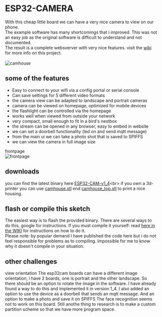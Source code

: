 # ESP32-CAMERA
With this cheap little board we can have a very nice camera to view on our phone. <br> 
The example software has many shortcomings that i improved. This was not an easy job as the original software is difficult to understand and not documented.<br>The result is a complete websverver with very nice features. visit the [wiki](https://github.com/patience4711/ESP32-CAMERA/wiki) for more info on this project.<br><br>
![camhouse](https://github.com/patience4711/ESP32-CAMERA/assets/12282915/22a264fe-db46-47ee-ad5b-8151959807ca)

## some of the features
- Easy to connect to your wifi via a config portal or serial console
- Can save settings for 5 different video formats
- the camera view can be adapted to landscape and portrait cameras
- camera can be viewed on homepage, optimized for mobile devices
- the flashlight can be controlled via the homepage
- works well when viewed from outside your network
- very compact, small enough to fit in a bird's nestbox
- the stream can be opened in any browser, easy to embed in website
- we can set a doorbell functionality (led on and send mqtt message)
- from the main ui we can take a photo shot that is saved to SPIFFS
- we can view the camera in full image size

frontpage<br>
![frontpage](https://github.com/patience4711/ESP32-CAMERA/assets/12282915/8f36c851-44fa-4af4-b76c-91c57271dad5)

   
## downloads
you can find the latest binary here [ESP32-CAM-v1_4]([https://github.com/patience4711/ESP32-CAMERA/blob/main/ESP32-CAM_v1_3.ino.esp32.bin](https://github.com/patience4711/ESP32-CAMERA/blob/main/ESP32-CAM_v1_4-exp.ino.esp32.bin))<br>
if you own a 3d-printer you can use [camhouse.stl](https://github.com/patience4711/ESP32-CAMERA/blob/main/camhouse.stl) end [camhouse_top.stl](https://github.com/patience4711/ESP32-CAMERA/blob/main/camhouse_TOP.stl) to print a nice housing.

## flash or compile this sketch
The easiest way is to flash the provided binary. There are several ways to do this, google for instructions.  If you must compile it yourself: read [here in the WIKI](https://github.com/patience4711/ESP32-CAMERA/wiki/compile) for instructions on how to do it.
<br>Please note: by popular demand I have published the code here but i do not feel responsible for problems as to compiling. Impossible for me to know why it doesn't compile in your situation.

## other challenges
view orientation
The esp32cam boards can have a different image orientation, i have 2 boards, one is portrait and the other landscape. So there should be an option to rotate the image in the software. I have already found a way to do this and implemented it in version 1_4.
I also added an option to use the device as a doorbell that sends an mqtt message. And an option to make a photo and save it on SPIFFS
The face recognition seems not to work on this board. Still anothe thing to research is to make a custom partition scheme so that we have more program space.
